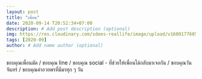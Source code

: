```yaml
---
layout: post
title: "เพื่อน"
date: 2020-09-14 T20:52:34+07:00
description: # Add post description (optional)
img: https://res.cloudinary.com/sdees-reallife/image/upload/v1600177605/1600063428803.jpg # Add image post (optional)
tags: [2020-09]
author: # Add name author (optional)
---
```

ขอบคุณเพื่อนมัด / ขอบคุณ line / ขอบคุณ social - ที่ช่วยให้เพื่อนได้กลับมาเจอกัน / ขอบคุณวันจันทร์ / ขอบคุณคำอวยพรที่มีมาทุก ๆ วัน 

<i class="fa fa-child" style="color:plum"></i>
